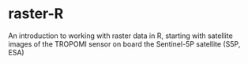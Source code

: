 # raster-R
An introduction to working with raster data in R, starting with satellite images of the TROPOMI sensor on board the Sentinel-5P satellite (S5P, ESA)
